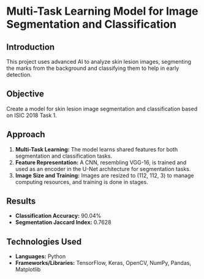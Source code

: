 # Multi-Task Learning Model for Image Segmentation and Classification

## Introduction
This project uses advanced AI to analyze skin lesion images, segmenting the marks from the background and classifying them to help in early detection.

## Objective
Create a model for skin lesion image segmentation and classification based on ISIC 2018 Task 1.

## Approach
1. **Multi-Task Learning:** The model learns shared features for both segmentation and classification tasks.
2. **Feature Representation:** A CNN, resembling VGG-16, is trained and used as an encoder in the U-Net architecture for segmentation tasks.
3. **Image Size and Training:** Images are resized to (112, 112, 3) to manage computing resources, and training is done in stages.

## Results
- **Classification Accuracy:** 90.04%
- **Segmentation Jaccard Index:** 0.7628

## Technologies Used
- **Languages:** Python
- **Frameworks/Libraries:** TensorFlow, Keras, OpenCV, NumPy, Pandas, Matplotlib
